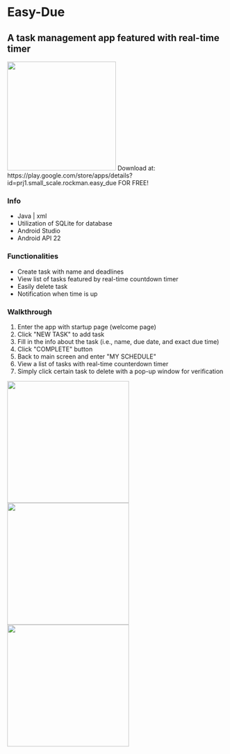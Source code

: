 # Easy-Due 
## A task management app featured with real-time timer
<img src="https://user-images.githubusercontent.com/30460622/38840292-bb558ece-4193-11e8-87e3-39c665b27a22.jpg" width="250">
Download at: https://play.google.com/store/apps/details?id=prj1.small_scale.rockman.easy_due FOR FREE!

### Info
- Java | xml
- Utilization of SQLite for database
- Android Studio
- Android API 22

### Functionalities
- Create task with name and deadlines
- View list of tasks featured by real-time countdown timer
- Easily delete task
- Notification when time is up

### Walkthrough
1. Enter the app with startup page (welcome page)
2. Click "NEW TASK" to add task
3. Fill in the info about the task (i.e., name, due date, and exact due time)
4. Click "COMPLETE" button
5. Back to main screen and enter "MY SCHEDULE"
6. View a list of tasks with real-time counterdown timer
7. Simply click certain task to delete with a pop-up window for verification

<img src="https://user-images.githubusercontent.com/30460622/38838071-737044a0-4189-11e8-8359-b696135be5c2.JPG" width="280"> <img src="https://user-images.githubusercontent.com/30460622/38838072-7389ba66-4189-11e8-8d16-3e04a459fd5a.JPG" width="280"> <img src="https://user-images.githubusercontent.com/30460622/38838070-735a3eb2-4189-11e8-9b22-cf4ae6a2a756.JPG" width="280">

